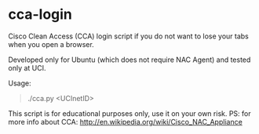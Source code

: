 cca-login
=========
Cisco Clean Access (CCA) login script if you do not want to lose your tabs when you open a browser.

Developed only for Ubuntu (which does not require NAC Agent) and tested only at UCI.

Usage: 
> ./cca.py \<UCInetID\>

This script is for educational purposes only, use it on your own risk.
PS: for more info about CCA: http://en.wikipedia.org/wiki/Cisco_NAC_Appliance